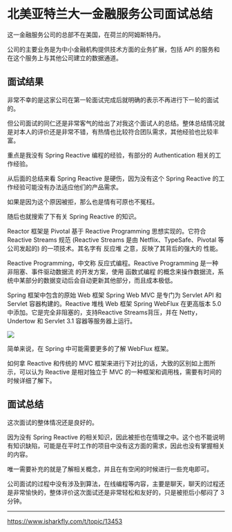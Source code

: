 # 北美亚特兰大一金融服务公司面试总结

这一金融服务公司的总部不在美国，在荷兰的阿姆斯特丹。

公司的主要业务是为中小金融机构提供技术方面的业务扩展，包括 API 的服务和在这个服务上与其他公司建立的数据通道。

## 面试结果
非常不幸的是这家公司在第一轮面试完成后就明确的表示不再进行下一轮的面试的。

但公司面试的同仁还是非常客气的给出了对我这个面试人的总结。整体总结情况就是对本人的评价还是非常不错，有热情也比较符合团队需求，其他经验也比较丰富。

重点是我没有 Spring Reactive 编程的经验，有部分的 Authentication  相关的工作经验。

从后面的总结来看 Spring Reactive 是硬伤，因为没有这个 Spring Reactive 的工作经验可能没有办法适应他们的产品需求。

如果是因为这个原因被拒，那么也是情有可原也不冤枉。

随后也就搜索了下有关 Spring Reactive 的知识。

Reactor 框架是 Pivotal 基于 Reactive Programming 思想实现的。它符合 Reactive Streams 规范 (Reactive Streams 是由 Netflix、TypeSafe、Pivotal 等公司发起的) 的一项技术。其名字有 反应堆 之意，反映了其背后的强大的 性能。

Reactive Programming，中文称 反应式编程。Reactive Programming 是一种 非阻塞、事件驱动数据流 的开发方案，使用 函数式编程 的概念来操作数据流，系统中某部分的数据变动后会自动更新其他部分，而且成本极低。

Spring 框架中包含的原始 Web 框架 Spring Web MVC 是专门为 Servlet API 和 Servlet 容器构建的。Reactive 堆栈 Web 框架 Spring WebFlux 在更高版本 5.0 中添加。它是完全非阻塞的，支持Reactive Streams背压，并在 Netty，Undertow 和 Servlet 3.1 容器等服务器上运行。

![](https://cdn.isharkfly.com/com-isharkfly-www/discourse-uploads/original/2X/c/caadcf01e1e85744dea281befbd9a39c6a9d3d3a.png)

简单来说，在 Spring 中可能需要更多的了解 WebFlux 框架。

如何拿 Reactive 和传统的 MVC 框架来进行下对比的话，大致的区别如上图所示，可以认为 Reactive 是相对独立于 MVC 的一种框架和调用栈，需要有时间的时候详细了解下。

## 面试总结
这次面试的整体情况还是良好的。

因为没有 Spring Reactive 的相关知识，因此被拒也在情理之中。这个也不能说明有知识缺陷，可能是在平时工作的项目中没有这方面的需求，因此也没有掌握相关的内容。

唯一需要补充的就是了解相关概念，并且在有空闲的时候进行一些充电即可。

公司面试的过程中没有涉及到算法，在线编程等内容，主要是聊天，聊天的过程还是非常愉快的，整体评价这次面试还是非常轻松和友好的，只是被拒后小郁闷了 3 分钟。

---
https://www.isharkfly.com/t/topic/13453
